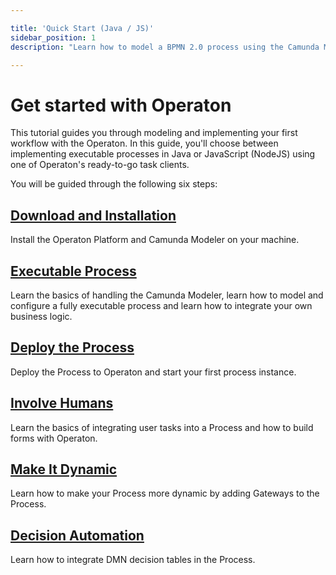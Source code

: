 ```yaml
---

title: 'Quick Start (Java / JS)'
sidebar_position: 1
description: "Learn how to model a BPMN 2.0 process using the Camunda Modeler, adding a Java or JavaScript Worker. Deploy it to the Operaton Platform."

---
```

# Get started with Operaton 

This tutorial guides you through modeling and implementing your first workflow with the Operaton.
In this guide, you'll choose between implementing executable processes in Java or JavaScript (NodeJS) using one of Operaton's ready-to-go task clients.

You will be guided through the following six steps:

## [Download and Installation](./install.md)
Install the Operaton Platform and Camunda Modeler on your machine.

## [Executable Process](./service-task.md)
Learn the basics of handling the Camunda Modeler, learn how to model and configure a fully executable process and learn how to integrate your own business logic.

## [Deploy the Process](./deploy.md)
Deploy the Process to Operaton and start your first process instance.

## [Involve Humans](./user-task.md)
Learn the basics of integrating user tasks into a Process and how to build forms with Operaton.

## [Make It Dynamic](./gateway.md)
Learn how to make your Process more dynamic by adding Gateways to the Process.

## [Decision Automation](./decision-automation.md)
Learn how to integrate DMN decision tables in the Process.

